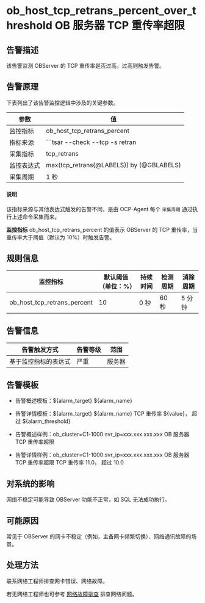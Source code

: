 ob_host_tcp_retrans_percent_over_threshold OB 服务器 TCP 重传率超限
================================================================================



**告警描述**
-----------------------------

该告警监测 OBServer 的 TCP 重传率是否过高，过高则触发告警。

告警原理
-------------------------

下表列出了该告警监控逻辑中涉及的关键参数。


|  参数   |                                               值                                               |
|-------|-----------------------------------------------------------------------------------------------|
| 监控指标  | ob_host_tcp_retrans_percent                                                                   |
| 指标来源  | ```tsar --check --tcp -s retran | awk -F '=' '{print $2}' ```  |
| 采集指标  | tcp_retrans                                                                                   |
| 监控表达式 | max(tcp_retrans{@LABELS}) by (@GBLABELS)                                                      |
| 采集周期  | 1 秒                                                                                           |



<main id="notice" type='explain'><h4>说明</h4><p>该指标来源与其他表达式触发的告警不同，是由 OCP-Agent 每个 <code>采集周期</code> 通过执行上述命令采集而来。</p></main>



**监控指标** ob_host_tcp_retrans_percent 的值表示 OBServer 的 TCP 重传率，当重传率大于阈值（默认为 10%）时触发告警。

**规则信息**
-----------------------------



|            监控指标             | 默认阈值（单位：%） | 持续时间 | 检测周期 | 消除周期 |
|-----------------------------|------------|------|------|------|
| ob_host_tcp_retrans_percent | 10         | 0 秒  | 60 秒 | 5 分钟 |



**告警信息**
-----------------------------



|   告警触发方式   | 告警等级 | 范围  |
|------------|------|-----|
| 基于监控指标的表达式 | 严重   | 服务器 |



**告警模板**
-----------------------------

* 告警概述模板：${alarm_target} ${alarm_name}



* 告警详情模板：${alarm_target} ${alarm_name} TCP 重传率 ${value}， 超过 ${alarm_threshold}



* 告警概述样例：ob_cluster=C1-1000:svr_ip=xxx.xxx.xxx.xxx OB 服务器 TCP 重传率超限



* 告警详情样例：ob_cluster=C1-1000:svr_ip=xxx.xxx.xxx.xxx OB 服务器 TCP 重传率超限 TCP 重传率 11.0， 超过 10.0






**对系统的影响**
-------------------------------

网络不稳定可能导致 OBServer 功能不正常，如 SQL 无法成功执行。

**可能原因**
-----------------------------

常见于 OBServer 的网卡不稳定（例如，主备网卡频繁切换）、网络通讯故障的场景。

处理方法
-------------------------

联系网络工程师排查网卡错误、网络故障。

若无网络工程师也可参考 [网络故障排查](../400.alarm-appendix/600.network-troubleshooting.md) 排查网络问题。
